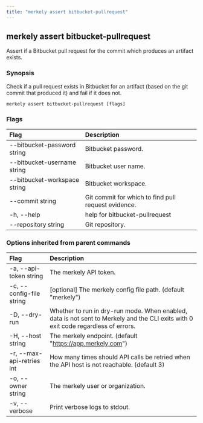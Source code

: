 ```yaml
---
title: "merkely assert bitbucket-pullrequest"
---
```


## merkely assert bitbucket-pullrequest

Assert if a Bitbucket pull request for the commit which produces an artifact exists.

### Synopsis


   Check if a pull request exists in Bitbucket for an artifact (based on the git commit that produced it) and fail if it does not. 

```shell
merkely assert bitbucket-pullrequest [flags]
```

### Flags
| Flag | Description |
| :--- | :--- |
|        --bitbucket-password string  |  Bitbucket password.  |
|        --bitbucket-username string  |  Bitbucket user name.  |
|        --bitbucket-workspace string  |  Bitbucket workspace.  |
|        --commit string  |  Git commit for which to find pull request evidence.  |
|    -h, --help  |  help for bitbucket-pullrequest  |
|        --repository string  |  Git repository.  |


### Options inherited from parent commands
| Flag | Description |
| :--- | :--- |
|    -a, --api-token string  |  The merkely API token.  |
|    -c, --config-file string  |  [optional] The merkely config file path. (default "merkely")  |
|    -D, --dry-run  |  Whether to run in dry-run mode. When enabled, data is not sent to Merkely and the CLI exits with 0 exit code regardless of errors.  |
|    -H, --host string  |  The merkely endpoint. (default "https://app.merkely.com")  |
|    -r, --max-api-retries int  |  How many times should API calls be retried when the API host is not reachable. (default 3)  |
|    -o, --owner string  |  The merkely user or organization.  |
|    -v, --verbose  |  Print verbose logs to stdout.  |


